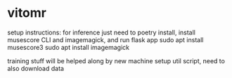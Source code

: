 # vitomr

setup instructions:
for inference just need to poetry install, install musescore CLI and imagemagick, and run flask app
sudo apt install musescore3
sudo apt install imagemagick

training stuff will be helped along by new machine setup util script, need to also download data
